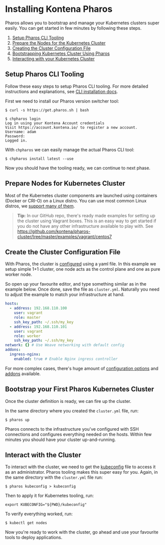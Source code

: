 # Installing Kontena Pharos

Pharos allows you to bootstrap and manage your Kubernetes clusters super easily. You can get started in few minutes by following these steps.

1. [Setup Pharos CLI Tooling](#setup-pharos-cli-tooling)
2. [Prepare the Nodes for the Kubernetes Cluster](#prepare-nodes-for-kubernetes-cluster)
3. [Creating the Cluster Configuration File](#create-the-cluster-configuration-file)
4. [Bootstrapping Kubernetes Cluster Using Pharos](#bootstrap-your-first-pharos-kubernetes-cluster)
5. [Interacting with your Kubernetes Cluster](#interact-with-the-cluster)


## Setup Pharos CLI Tooling

Follow these easy steps to setup Pharos CLI tooling. For more detailed instructions and explanations, see [CLI installation docs](install-toolchain.md).

First we need to install our Pharos version switcher tool:
```
$ curl -s https://get.pharos.sh | bash
```
```
$ chpharos login
Log in using your Kontena Account credentials
Visit https://account.kontena.io/ to register a new account.
Username: adam
Password:
Logged in.
```

With `chpharos` we can easily manage the actual Pharos CLI tool:
```
$ chpharos install latest --use
```

Now you should have the tooling ready, we can continue to next phase.

## Prepare Nodes for Kubernetes Cluster

Most of the Kubernetes cluster components are launched using containers (Docker or CRI-O) on a Linux distro. You can use most common Linux distros, we [support many of them](requirements.md).

> **Tip:** In our GitHub repo, there's ready made examples for setting up the cluster using Vagrant boxes. This is an easy way to get started if you do not have any other infrastructure available to play with. See https://github.com/kontena/pharos-cluster/tree/master/examples/vagrant/centos7

## Create the Cluster Configuration File

With Pharos, the cluster is [configured](configuration/README.md) using a yaml file. In this example we setup simple 1+1 cluster, one node acts as the control plane and one as pure worker node.

So open up your favourite editor, and type something similar as in the example below. Once done, save the file as `cluster.yml`. Naturally you need to adjust the example to match your infrastructure at hand.

```yaml
hosts:
  - address: 192.168.110.100
    user: vagrant
    role: master
    ssh_key_path: ~/.ssh/my_key
  - address: 192.168.110.101
    user: vagrant
    role: worker
    ssh_key_path: ~/.ssh/my_key
network: {} # Use Weave networking with default config
addons:
  ingress-nginx:
    enabled: true # Enable Nginx ingress controller
```

For more complex cases, there's huge amount of [configuration options](configuration.md) and [addons](addons/) available.

## Bootstrap your First Pharos Kubernetes Cluster

Once the cluster definition is ready, we can fire up the cluster.

In the same directory where you created the `cluster.yml` file, run:
```
$ pharos up
```

Pharos connects to the infrastructure you've configured with SSH connections and configures everything needed on the hosts. Within few minutes you should have your cluster up-and-running.

## Interact with the Cluster

To interact with the cluster, we need to get the [kubeconfig](https://kubernetes.io/docs/concepts/configuration/organize-cluster-access-kubeconfig/) file to access it as an administrator. Pharos tooling makes this super easy for you. Again, in the same directory with the `cluster.yml` file run:
```
$ pharos kubeconfig > kubeconfig
```

Then to apply it for Kubernetes tooling, run:
```
export KUBECONFIG="${PWD}/kubeconfig"
```

To verify everything worked, run:
```
$ kubectl get nodes
```


Now you're ready to work with the cluster, go ahead and use your favourite tools to deploy applications.

